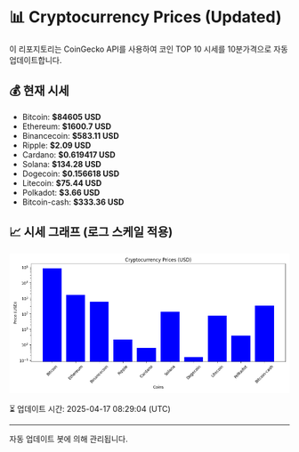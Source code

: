 
# 📊 Cryptocurrency Prices (Updated)

이 리포지토리는 CoinGecko API를 사용하여 코인 TOP 10 시세를 10분가격으로 자동 업데이트합니다.

## 💰 현재 시세
- Bitcoin: **$84605 USD**
- Ethereum: **$1600.7 USD**
- Binancecoin: **$583.11 USD**
- Ripple: **$2.09 USD**
- Cardano: **$0.619417 USD**
- Solana: **$134.28 USD**
- Dogecoin: **$0.156618 USD**
- Litecoin: **$75.44 USD**
- Polkadot: **$3.66 USD**
- Bitcoin-cash: **$333.36 USD**

## 📈 시세 그래프 (로그 스케일 적용)
![Crypto Prices](crypto_prices.png)

⏳ 업데이트 시간: 2025-04-17 08:29:04 (UTC)

---
자동 업데이트 봇에 의해 관리됩니다.
